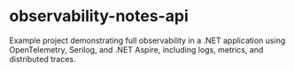 # observability-notes-api
Example project demonstrating full observability in a .NET application using OpenTelemetry, Serilog, and .NET Aspire, including logs, metrics, and distributed traces.
